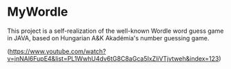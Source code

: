 # MyWordle

This project is a self-realization of the well-known Wordle word guess game in JAVA, based on Hungarian A&K Akadémia's number guessing game.

(https://www.youtube.com/watch?v=jnNAl6FupE4&list=PL1WwhU4dv6tG8C8aGca5IxZliVTjvtweh&index=123)
